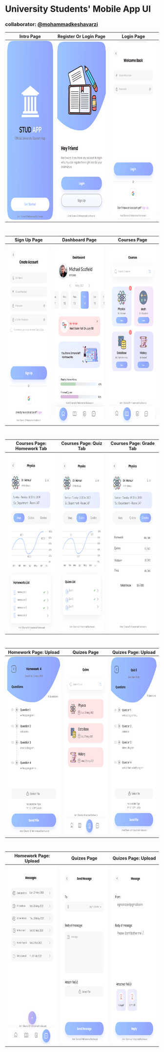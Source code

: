 # University Students' Mobile App UI
### collaborator: <a href="https://github.com/mohammadkeshavarzi">@mohammadkeshavarzi</a>

  
  Intro Page |  Register Or Login Page | Login Page
:-------------------------:|:-------------------------:|:-------------------------:
<img src="Intro.png" height="585" width="1500"> | <img src="Reg-or-Log-Page.png" height="580" width="1350"> | <img src="login.png" height="580" width="1500"> 

<br>

  Sign Up Page |  Dashboard Page | Courses Page
:-------------------------:|:-------------------------:|:-------------------------:
<img src="sign-up.png" height="585"  width="1560"> | <img src="Dashboard-Page.png" height="580" width="1350"> | <img src="Courses-Page.png" height="580" width="1500"> 

<br>

  Courses Page: Homework Tab |  Courses Page: Quiz Tab | Courses Page: Grade Tab
:-------------------------:|:-------------------------:|:-------------------------:
<img src="Course-Info-homework.png" height="585"  width="1250"> | <img src="Course-Info-quiz.png" height="580" width="1350"> | <img src="Course-Info-grade.png" height="580" width="1500"> 

<br>

  Homework Page: Upload |  Quizes Page | Quizes Page: Upload
:-------------------------:|:-------------------------:|:-------------------------:
<img src="HW-Page.png" height="585"  width="1500"> | <img src="Quizes-Page.png" height="580" width="1350"> | <img src="QZ-Page.png" height="580" width="1500"> 

<br>

  Homework Page: Upload |  Quizes Page | Quizes Page: Upload
:-------------------------:|:-------------------------:|:-------------------------:
<img src="Message-Page.png" height="585"  width="1370"> | <img src="Send-message.png" height="580" width="1570"> | <img src="Deliver-Message.png" height="580" width="1500"> 
